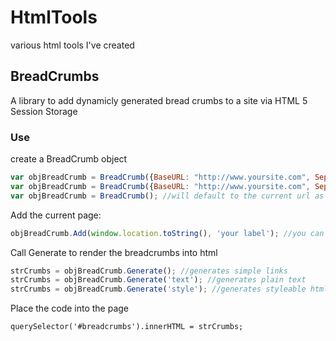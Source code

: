 # HtmlTools #

various html tools I've created


## BreadCrumbs ##

A library to add dynamicly generated bread crumbs to a site via HTML 5 Session Storage

### Use ###

create a BreadCrumb object

```javascript
var objBreadCrumb = BreadCrumb({BaseURL: "http://www.yoursite.com", Separator: " -> "});
var objBreadCrumb = BreadCrumb({BaseURL: "http://www.yoursite.com", Separator: " -> ", Clear: true}); //will clear the breadcrumb history
var objBreadCrumb = BreadCrumb(); //will default to the current url as a base url and " -> " as the separator string;
```

Add the current page:

```javascript
objBreadCrumb.Add(window.location.toString(), 'your label'); //you can get the current page title with 'document.title'
```

Call Generate to render the breadcrumbs into html

```javascript
strCrumbs = objBreadCrumb.Generate(); //generates simple links
strCrumbs = objBreadCrumb.Generate('text'); //generates plain text
strCrumbs = objBreadCrumb.Generate('style'); //generates styleable html links where 'crumb-holder' is the class of the span around the link and 'crumb-link' is class of the link itself
```

Place the code into the page

```
querySelector('#breadcrumbs').innerHTML = strCrumbs;
```
